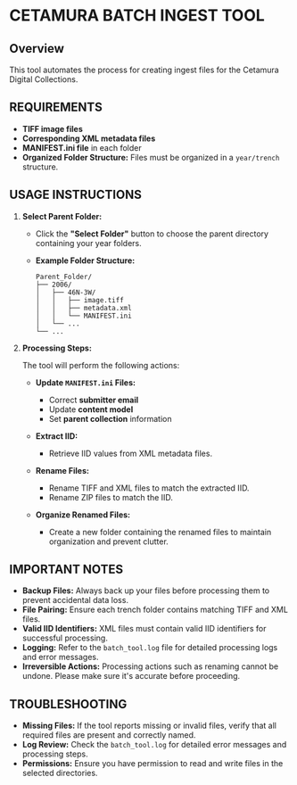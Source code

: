 # CETAMURA BATCH INGEST TOOL

## Overview

This tool automates the process for creating ingest files for the Cetamura Digital Collections.

## REQUIREMENTS

- **TIFF image files**
- **Corresponding XML metadata files**
- **MANIFEST.ini file** in each folder
- **Organized Folder Structure:** Files must be organized in a `year/trench` structure.

## USAGE INSTRUCTIONS

1. **Select Parent Folder:**
   
   - Click the **"Select Folder"** button to choose the parent directory containing your year folders.
   
   - **Example Folder Structure:**
   
     ```
     Parent_Folder/
     ├── 2006/
     │   ├── 46N-3W/
     │   │   ├── image.tiff
     │   │   ├── metadata.xml
     │   │   └── MANIFEST.ini
     │   └── ...
     └── ...
     ```

2. **Processing Steps:**
   
   The tool will perform the following actions:
   
   - **Update `MANIFEST.ini` Files:**
     - Correct **submitter email**
     - Update **content model**
     - Set **parent collection** information
     
   - **Extract IID:**
     - Retrieve IID values from XML metadata files.
     
   - **Rename Files:**
     - Rename TIFF and XML files to match the extracted IID.
     - Rename ZIP files to match the IID.
     
   - **Organize Renamed Files:**
     - Create a new folder containing the renamed files to maintain organization and prevent clutter.

## IMPORTANT NOTES

- **Backup Files:** Always back up your files before processing them to prevent accidental data loss.
- **File Pairing:** Ensure each trench folder contains matching TIFF and XML files.
- **Valid IID Identifiers:** XML files must contain valid IID identifiers for successful processing.
- **Logging:** Refer to the `batch_tool.log` file for detailed processing logs and error messages.
- **Irreversible Actions:** Processing actions such as renaming cannot be undone. Please make sure it's accurate before proceeding.

## TROUBLESHOOTING

- **Missing Files:** If the tool reports missing or invalid files, verify that all required files are present and correctly named.
- **Log Review:** Check the `batch_tool.log` for detailed error messages and processing steps.
- **Permissions:** Ensure you have permission to read and write files in the selected directories.

